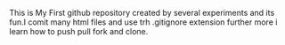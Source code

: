 This is My First github repository created by several experiments and its fun.I comit many html files and use trh .gitignore extension further more i learn how to push pull fork and clone.
